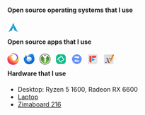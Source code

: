 <!-- SHIELDS -->
<!-- http://shields.io -->

#### Open source operating systems that I use
[<img align="left" alt="Arch Linux" width="26px" src="./icons/arch.svg" style="padding-right:10px;" />][arch]

<br />

#### Open source apps that I use
[<img align="left" alt="Firefox" width="26px" src="./images/firefox.svg" style="padding-right:10px;" />][firefox]
[<img align="left" alt="Thunderbird" width="26px" src="./images/thunderbird.svg" style="padding-right:10px;" />][thunderbird]
[<img align="left" alt="KeepassXC" width="26px" src="./images/keepassxc.svg" style="padding-right:10px;" />][keepassxc]
[<img align="left" alt="Element Desktop" width="26px" src="./images/element-desktop-bin.svg" style="padding-right:10px;" />][element-desktop]
[<img align="left" alt="Zulip" width="26px" src="./images/zulip.svg" style="padding-right:10px;" />][zulip]
[<img align="left" alt="FreeTube" width="26px" src="./images/freetube-bin.svg" style="padding-right:10px;" />][freetube]
[<img align="left" alt="FreeTube" width="26px" src="./images/xournalpp.svg" style="padding-right:10px;" />][xournalpp]

<br />

#### Hardware that I use
- Desktop: Ryzen 5 1600, Radeon RX 6600
- [Laptop][laptop]
- [Zimaboard 216][zimaboard216]

<!-- #### Books that I recommend -->

<br />

<!-- Bibliography -->

<!-- Operating systems -->
[arch]: https://archlinux.org/

<!-- Apps -->
[firefox]: https://www.mozilla.org/en-US/firefox/new/
[thunderbird]: https://www.thunderbird.net/en-US/
[keepassxc]: https://keepassxc.org/
[element-desktop]: https://element.io/
[zulip]: https://zulip.com/
[freetube]: https://freetubeapp.io/
[xournalpp]: https://xournalpp.github.io/

<!-- Hardware -->
[laptop]: https://laptopwithlinux.com/
[zimaboard216]: https://shop.zimaboard.com/products/zimaboard-single-board-server

<!-- Books -->
<!-- [b1]:  -->
 
<!--
**PerilousBooklet/PerilousBooklet** is a ✨ _special_ ✨ repository because its `README.md` (this file) appears on your GitHub profile.

Here are some ideas to get you started:

- 🔭 I’m currently working on ...
- 🌱 I’m currently learning ...
- 👯 I’m looking to collaborate on ...
- 🤔 I’m looking for help with ...
- 💬 Ask me about ...
- 📫 How to reach me: ...
- 😄 Pronouns: ...
- ⚡ Fun fact: ...
-->
